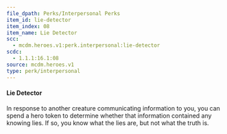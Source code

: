 ```yaml
---
file_dpath: Perks/Interpersonal Perks
item_id: lie-detector
item_index: 08
item_name: Lie Detector
scc:
  - mcdm.heroes.v1:perk.interpersonal:lie-detector
scdc:
  - 1.1.1:16.1:08
source: mcdm.heroes.v1
type: perk/interpersonal
---
```


#### Lie Detector

In response to another creature communicating information to you, you can spend a hero token to determine whether that information contained any knowing lies. If so, you know what the lies are, but not what the truth is.
